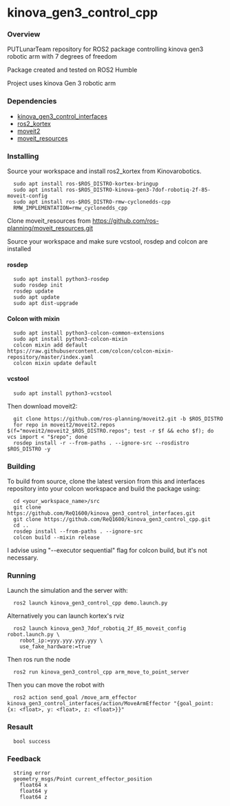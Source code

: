 # kinova_gen3_control_cpp
### Overview

PUTLunarTeam repository for ROS2 package controlling kinova gen3 robotic arm with 7 degrees of freedom

Package created and tested on ROS2 Humble

Project uses kinova Gen 3 robotic arm

### Dependencies

- [kinova_gen3_control_interfaces](https://github.com/ReQ1600/kinova_gen3_control_interfaces)
- [ros2_kortex](https://github.com/Kinovarobotics/ros2_kortex)
- [moveit2](https://github.com/ros-planning/moveit2)
- [moveit_resources](https://github.com/ros-planning/moveit_resources)

### Installing

Source your workspace and install ros2_kortex from Kinovarobotics.
~~~
  sudo apt install ros-$ROS_DISTRO-kortex-bringup
  sudo apt install ros-$ROS_DISTRO-kinova-gen3-7dof-robotiq-2f-85-moveit-config
  sudo apt install ros-$ROS_DISTRO-rmw-cyclonedds-cpp
  RMW_IMPLEMENTATION=rmw_cyclonedds_cpp
~~~

Clone moveit_resources from https://github.com/ros-planning/moveit_resources.git

Source your workspace and make sure vcstool, rosdep and colcon are installed 
#### rosdep
~~~
  sudo apt install python3-rosdep
  sudo rosdep init
  rosdep update
  sudo apt update
  sudo apt dist-upgrade
~~~
#### Colcon with mixin
~~~
  sudo apt install python3-colcon-common-extensions
  sudo apt install python3-colcon-mixin
  colcon mixin add default https://raw.githubusercontent.com/colcon/colcon-mixin-repository/master/index.yaml
  colcon mixin update default
~~~
#### vcstool
~~~
  sudo apt install python3-vcstool
~~~

Then download moveit2:
~~~
  git clone https://github.com/ros-planning/moveit2.git -b $ROS_DISTRO
  for repo in moveit2/moveit2.repos $(f="moveit2/moveit2_$ROS_DISTRO.repos"; test -r $f && echo $f); do vcs import < "$repo"; done
  rosdep install -r --from-paths . --ignore-src --rosdistro $ROS_DISTRO -y
~~~

### Building

To build from source, clone the latest version from this and interfaces repository into your colcon workspace and build the package using:
~~~
  cd <your_workspace_name>/src
  git clone https://github.com/ReQ1600/kinova_gen3_control_interfaces.git
  git clone https://github.com/ReQ1600/kinova_gen3_control_cpp.git
  cd ..
  rosdep install --from-paths . --ignore-src
  colcon build --mixin release
~~~
I advise using "--executor sequential" flag for colcon build, but it's not necessary.

### Running

Launch the simulation and the server with:
~~~
  ros2 launch kinova_gen3_control_cpp demo.launch.py
~~~

Alternatively you can launch kortex's rviz
~~~
  ros2 launch kinova_gen3_7dof_robotiq_2f_85_moveit_config robot.launch.py \
    robot_ip:=yyy.yyy.yyy.yyy \
    use_fake_hardware:=true
~~~
Then ros run the node
~~~
  ros2 run kinova_gen3_control_cpp arm_move_to_point_server
~~~

Then you can move the robot with
~~~
  ros2 action send_goal /move_arm_effector kinova_gen3_control_interfaces/action/MoveArmEffector "{goal_point: {x: <float>, y: <float>, z: <float>}}"
~~~

### Resault
~~~
  bool success
~~~

### Feedback
~~~
  string error
  geometry_msgs/Point current_effector_position
	float64 x
	float64 y
	float64 z
~~~

